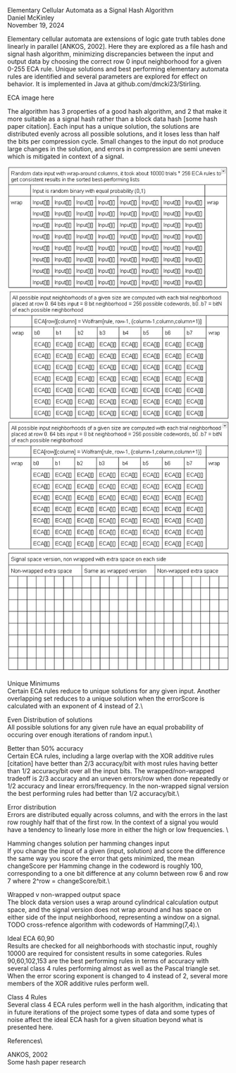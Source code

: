 Elementary Cellular Automata as a Signal Hash Algorithm\
Daniel McKinley\
November 19, 2024

Elementary cellular automata are extensions of logic gate truth tables done linearly in parallel [ANKOS, 2002]. Here they are explored as a file hash and signal hash algorithm, minimizing discrepancies between the input and output data by choosing the correct row 0 input neighborhood for a given 0-255 ECA rule. Unique solutions and best performing elementary automata rules are identified and several parameters are explored for effect on behavior. It is implemented in Java at github.com/dmcki23/Stirling.

ECA image here

The algorithm has 3 properties of a good hash algorithm, and 2 that make it more suitable as a signal hash rather than a block data hash [some hash paper citation]. Each input has a unique solution, the solutions are distributed evenly across all possible solutions, and it loses less than half the bits per compression cycle. Small changes to the input do not produce large changes in the solution, and errors in compression are semi uneven which is mitigated in context of a signal.


![](WrappedInput.jpg)
![](ECAspace.jpg)
![](ErrorScore.jpg)
![](SignalVersion.jpg)

Unique Minimums\
Certain ECA rules reduce to unique solutions for any given input. Another overlapping set reduces to a unique solution when the errorScore is calculated with an exponent of 4 instead of 2.\

Even Distribution of solutions\
All possible solutions for any given rule have an equal probability of occuring over enough iterations of random input.\

Better than 50% accuracy\
Certain ECA rules, including a large overlap with the XOR additive rules [citation] have better than 2/3 accuracy/bit with most rules having better than 1/2 accuracy/bit over all the input bits. The wrapped/non-wrapped tradeoff is 2/3 accuracy and an uneven errors/row when done repeatedly or 1/2 accuracy and linear errors/frequency. In the non-wrapped signal version the best performing rules had better than 1/2 accuracy/bit.\

Error distribution\
Errors are distributed equally across columns, and with the errors in the last row roughly half that of the first row. In the context of a signal you would have a tendency to linearly lose more in either the high or low frequencies. \

Hamming changes solution per hamming changes input\
If you change the input of a given (input, solution) and score the difference the same way you score the error that gets minimized, the mean changeScore per Hamming change in the codeword is roughly 100, corresponding to a one bit difference at any column between row 6 and row 7 where 2^row = changeScore/bit.\

Wrapped v non-wrapped output space\
The block data version uses a wrap around cylindrical calculation output space, and the signal version does not wrap around and has space on either side of the input neighborhood, representing a window on a signal. TODO cross-refence algorithm with codewords of Hamming(7,4).\

Ideal ECA 60,90\
Results are checked for all neighborhoods with stochastic input, roughly 10000 are required for consistent results in some categories. Rules 90,60,102,153 are the best performing rules in terms of accuracy with several class 4 rules performing almost as well as the Pascal triangle set. When the error scoring exponent is changed to 4 instead of 2, several more members of the XOR additive rules perform well.

Class 4 Rules\
Several class 4 ECA rules perform well in the hash algorithm, indicating that in future iterations of the project some types of data and some types of noise affect the ideal ECA hash for a given situation beyond what is presented here.



References\

ANKOS, 2002\
Some hash paper research